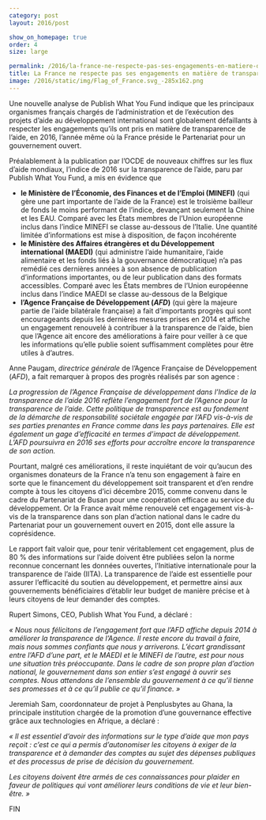 ```yaml
---
category: post
layout: 2016/post

show_on_homepage: true
order: 4
size: large

permalink: /2016/la-france-ne-respecte-pas-ses-engagements-en-matiere-de-transparence-de-laide/
title: La France ne respecte pas ses engagements en matière de transparence de l’aide
image: /2016/static/img/Flag_of_France.svg_-285x162.png
---
```


Une nouvelle analyse de Publish What You Fund indique que les principaux organismes français chargés de l’administration et de l’exécution des projets d’aide au développement international sont globalement défaillants à respecter les engagements qu’ils ont pris en matière de transparence de l’aide, en 2016, l’année même où la France préside le Partenariat pour un gouvernement ouvert.

Préalablement à la publication par l’OCDE de nouveaux chiffres sur les flux d’aide mondiaux, l’indice de 2016 sur la transparence de l’aide, paru par Publish What You Fund, a mis en évidence que

  * **le Ministère de l’Économie, des Finances et de l’Emploi (MINEFI)** (qui gère une part importante de l’aide de la France) est le troisième bailleur de fonds le moins performant de l’indice, devançant seulement la Chine et les EAU. Comparé avec les États membres de l’Union européenne inclus dans l’indice MINEFI se classe au-dessous de l’Italie. Une quantité limitée d’informations est mise à disposition, de façon incohérente
  * **le Ministère des Affaires étrangères et du Développement international (MAEDI)** (qui administre l’aide humanitaire, l’aide alimentaire et les fonds liés à la gouvernance démocratique) n’a pas remédié ces dernières années à son absence de publication d’informations importantes, ou de leur publication dans des formats accessibles. Comparé avec les États membres de l’Union européenne inclus dans l’indice MAEDI se classe au-dessous de la Belgique
  * **l’Agence Française de Développement (_AFD_)** (qui gère la majeure partie de l’aide bilatérale française) a fait d’importants progrès qui sont encourageants depuis les dernières mesures prises en 2014 et affiche un engagement renouvelé à contribuer à la transparence de l’aide, bien que l’Agence ait encore des améliorations à faire pour veiller à ce que les informations qu’elle publie soient suffisamment complètes pour être utiles à d’autres.

Anne Paugam, _directrice générale_ de l’Agence Française de Développement (_AFD_), a fait remarquer à propos des progrès réalisés par son agence :

_La progression de l’Agence Française de développement dans l’Indice de la transparence de l’aide 2016 reflète l’engagement fort de l’Agence pour la transparence de l’aide. Cette politique de transparence est au fondement de la démarche de responsabilité sociétale engagée par l’AFD vis-à-vis de ses parties prenantes en France comme dans les pays partenaires. Elle est également un gage d’efficacité en termes d’impact de développement. L’AFD poursuivra en 2016 ses efforts pour accroître encore la transparence de son action._

Pourtant, malgré ces améliorations, il reste inquiétant de voir qu’aucun des organismes donateurs de la France n’a tenu son engagement à faire en sorte que le financement du développement soit transparent et d’en rendre compte à tous les citoyens d’ici décembre 2015, comme convenu dans le cadre du Partenariat de Busan pour une coopération efficace au service du développement. Or la France avait même renouvelé cet engagement vis-à-vis de la transparence dans son plan d’action national dans le cadre du Partenariat pour un gouvernement ouvert en 2015, dont elle assure la coprésidence.

Le rapport fait valoir que, pour tenir véritablement cet engagement, plus de 80 % des informations sur l’aide doivent être publiées selon la norme reconnue concernant les données ouvertes, l’Initiative internationale pour la transparence de l’aide (IITA). La transparence de l’aide est essentielle pour assurer l’efficacité du soutien au développement, et permettre ainsi aux gouvernements bénéficiaires d’établir leur budget de manière précise et à leurs citoyens de leur demander des comptes.

Rupert Simons, CEO, Publish What You Fund, a déclaré :

_« Nous nous félicitons de l’engagement fort que l’AFD affiche depuis 2014 à améliorer la transparence de l’Agence. Il reste encore du travail à faire, mais nous sommes confiants que nous y arriverons. L’écart grandissant entre l’AFD d’une part, et le MAEDI et le MINEFI de l’autre, est pour nous une situation très préoccupante. Dans le cadre de son propre plan d’action national, le gouvernement dans son entier s’est engagé à ouvrir ses comptes. Nous attendons de l’ensemble du gouvernement à ce qu’il tienne ses promesses et à ce qu’il publie ce qu’il finance. »_

Jeremiah Sam, coordonnateur de projet à Penplusbytes au Ghana, la principale institution chargée de la promotion d’une gouvernance effective grâce aux technologies en Afrique, a déclaré :

_« Il est essentiel d’avoir des informations sur le type d’aide que mon pays reçoit : c’est ce qui a permis d’autonomiser les citoyens à exiger de la transparence et à demander des comptes au sujet des dépenses publiques et des processus de prise de décision du gouvernement._

_Les citoyens doivent être armés de ces connaissances pour plaider en faveur de politiques qui vont améliorer leurs conditions de vie et leur bien-être. »_

FIN
